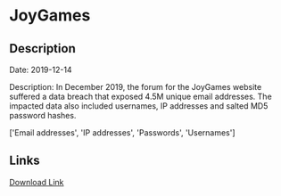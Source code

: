 # JoyGames

## Description

Date: 2019-12-14

Description:
In December 2019, the forum for the JoyGames website suffered a data breach that exposed 4.5M unique email addresses. The impacted data also included usernames, IP addresses and salted MD5 password hashes.


['Email addresses', 'IP addresses', 'Passwords', 'Usernames']

## Links

[Download Link](https://link-to.net/1229997/5.348566900514662/dynamic/?r=am95Z2FtZXMubWU=)